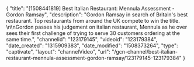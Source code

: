 {
    "title": "[1508441819] Best Italian Restaurant: Mennula Assessment - Gordon Ramsay",
    "description": "Gordon Ramsay in search of Britain's best restaurant. Top restaurants from around the UK compete to win the title. \n\nGordon passes his judgement on italian restaurant, Mennula as he over sees their first challenge of trying to serve 30 customers ordering at the same time.",
    "channelid": "123179145",
    "videoid": "123179384",
    "date_created": "1315909383",
    "date_modified": "1508373264",
    "type": "captivate",
    "layout": "channelVideo",
    "url": "\/gcn-channel\/best-italian-restaurant-mennula-assessment-gordon-ramsay\/123179145-123179384"
}